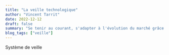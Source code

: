 ```yaml
---
title: "La veille technologique"
author: "Vincent Tarrit"
date: 2022-12-12
draft: false
summary: "Se tenir au courant, s'adapter à l'évolution du marché grâce à la veille technologique."
blog_tags: ["veille"]
---
```


Système de veille
